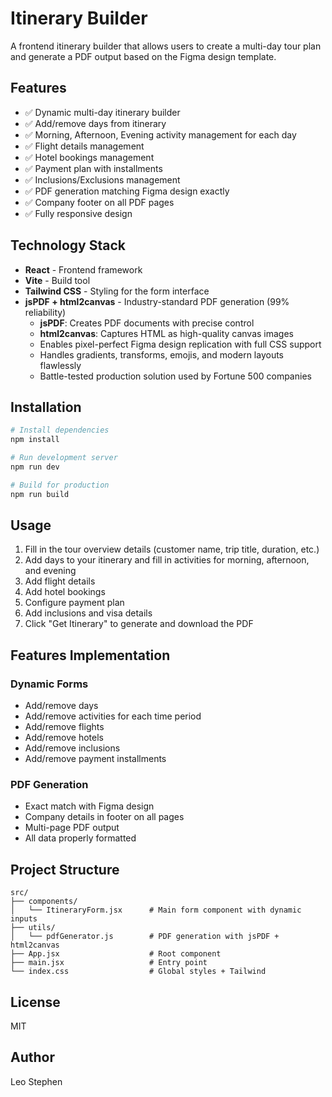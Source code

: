 # Itinerary Builder

A frontend itinerary builder that allows users to create a multi-day tour plan and generate a PDF output based on the Figma design template.

## Features

- ✅ Dynamic multi-day itinerary builder
- ✅ Add/remove days from itinerary
- ✅ Morning, Afternoon, Evening activity management for each day
- ✅ Flight details management
- ✅ Hotel bookings management
- ✅ Payment plan with installments
- ✅ Inclusions/Exclusions management
- ✅ PDF generation matching Figma design exactly
- ✅ Company footer on all PDF pages
- ✅ Fully responsive design

## Technology Stack

- **React** - Frontend framework
- **Vite** - Build tool
- **Tailwind CSS** - Styling for the form interface
- **jsPDF + html2canvas** - Industry-standard PDF generation (99% reliability)
  - **jsPDF**: Creates PDF documents with precise control
  - **html2canvas**: Captures HTML as high-quality canvas images
  - Enables pixel-perfect Figma design replication with full CSS support
  - Handles gradients, transforms, emojis, and modern layouts flawlessly
  - Battle-tested production solution used by Fortune 500 companies

## Installation

```bash
# Install dependencies
npm install

# Run development server
npm run dev

# Build for production
npm run build
```

## Usage

1. Fill in the tour overview details (customer name, trip title, duration, etc.)
2. Add days to your itinerary and fill in activities for morning, afternoon, and evening
3. Add flight details
4. Add hotel bookings
5. Configure payment plan
6. Add inclusions and visa details
7. Click "Get Itinerary" to generate and download the PDF

## Features Implementation

### Dynamic Forms

- Add/remove days
- Add/remove activities for each time period
- Add/remove flights
- Add/remove hotels
- Add/remove inclusions
- Add/remove payment installments

### PDF Generation

- Exact match with Figma design
- Company details in footer on all pages
- Multi-page PDF output
- All data properly formatted

## Project Structure

```
src/
├── components/
│   └── ItineraryForm.jsx      # Main form component with dynamic inputs
├── utils/
│   └── pdfGenerator.js        # PDF generation with jsPDF + html2canvas
├── App.jsx                    # Root component
├── main.jsx                   # Entry point
└── index.css                  # Global styles + Tailwind
```

## License

MIT

## Author

Leo Stephen
